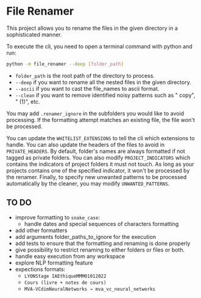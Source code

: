 # File Renamer

This project allows you to rename the files in the given directory in a sophisticated manner.

To execute the cli, you need to open a terminal command with python and run:

```bash
python -m file_renamer --deep [folder_path]
```

- `folder_path` is the root path of the directory to process.
- `--deep` if you want to rename all the nested files in the given directory.
- `--ascii` if you want to cast the file_names to ascii format.
- `--clean` if you want to remove identified noisy patterns such as " copy", " (1)", etc.

You may add `.renamer_ignore` in the subfolders you would like to avoid processing. If the formatting attempt matches an existing file, the file won't be processed.

You can update the `WHITELIST_EXTENSIONS` to tell the cli which extensions to handle. You can also update the headers of the files to avoid in `PRIVATE_HEADERS`. By default, folder's names are always formatted if not tagged as private folders. You can also modify `PROJECT_INDICATORS` which contains the indicators of project folders it must not touch. As long as your projects contains one of the specified indicator, it won't be processed by the renamer. Finally, to specify new unwanted patterns to be processed automatically by the cleaner, you may modify `UNWANTED_PATTERNS`.

## TO DO

- improve formatting to `snake_case`:
  - handle dates and special sequences of characters formatting
- add other formatters
- add arguments folder_paths_to_ignore for the execution
- add tests to ensure that the formatting and renaming is done properly
- give possibility to restrict renaming to either folders or files or both.
- handle easy execution from any workspace
- explore NLP formatting feature
- expections formats:
  - `LYONStage IAEthiqueMMM01012022`
  - `Cours (livre + notes de cours)`
  - `MVA-VCdimNeuralNetworks → mva_vc_neural_networks`
  